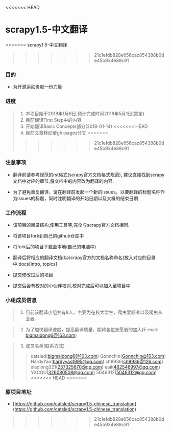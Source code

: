 <<<<<<< HEAD
# scrapy1.5-中文翻译
=======
scrapy1.5-中文翻译
>>>>>>> 21c1efdb828e656cac854388b0de45b934e89c91

### 目的

*  为开源运动贡献一份力量 

### 进度

> 1. 本项目始于2018年1月6日,预计完成时间2018年5月1日(暂定)
> 2. 目前翻译First Step中的内容
> 3. 开始翻译Basic Concepts部分(2018-01-14)
<<<<<<< HEAD
> 4. 目前文章移动至gh-pages分支
=======
>>>>>>> 21c1efdb828e656cac854388b0de45b934e89c91

### 注意事项

* 翻译前请参考规范的rst格式(scrapy官方文档格式规范), 建议直接找到scrapy文档中对应的章节,将文档中的内容改为翻译的内容.

* 为了避免重复翻译，请在翻译前发起一个新的issues，以要翻译的标题名称作为issues的标题，同时注明翻译的开始日期以及大概的结束日期


### 工作流程

* 该项目的目录结构,使用工具等,完全与scrapy官方文档相同.

* 将该项目fork到自己的github仓库中

* 将fork后的项目下载至本地(自己的电脑中)

* 翻译后将相应的翻译文档(以scrapy官方的文档名称命名)放入对应的目录中:docs[intro, topics]

* 提交修改过后的项目

* 提交后会有校对的小伙伴校对,校对完成后可以加入至项目中
  

### 小组成员信息

> 1. 目前该翻译小组共有8人，主要为在校大学生，爬虫爱好者以及爬虫从业者.

> 2. 为了加快翻译速度，提高翻译质量，期待各位志愿者的加入(E-mail: bigmaidong6@163.com)

> 3. 成员名单(联系方式)
>> catsled(bigmaidong6@163.com) Gonnchin(Gonnchin@163.com) HardyYao(hardyyao1995@qq.com) ch8936(ch8936@126.com) xiaolong321(237325670@qq.com) eaii(462546997@qq.com) YXCQU(326080508@qq.com) 5046312(5046312@qq.com)
<<<<<<< HEAD
=======

### 原项目地址

* [https://github.com/catsled/scrapy1.5-chinese_translation](https://github.com/catsled/scrapy1.5-chinese_translation)

>>>>>>> 21c1efdb828e656cac854388b0de45b934e89c91
